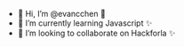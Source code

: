 - 👋 Hi, I’m @evancchen 👀
- 🌱 I’m currently learning Javascript ✨
- 💞️ I’m looking to collaborate on Hackforla ✨
